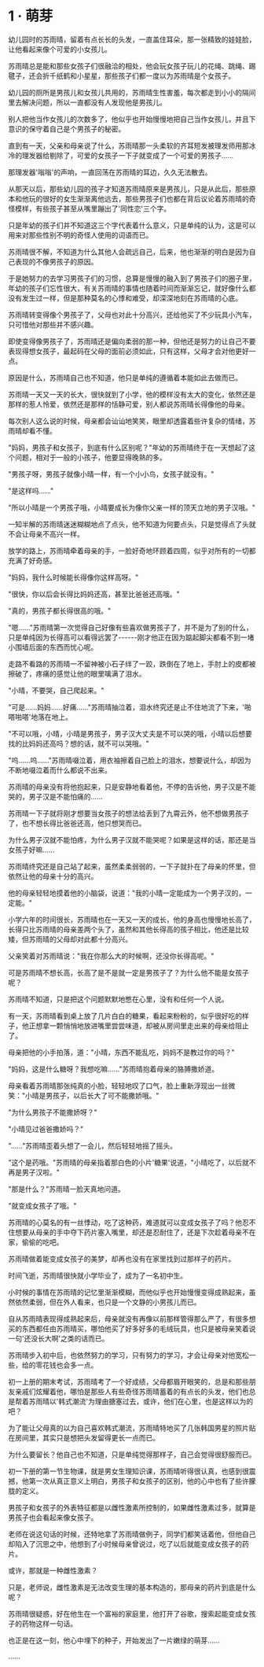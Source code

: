 <link rel="stylesheet" href="../styles/text.css" />
<h1>1 · 萌芽</h1>

幼儿园时的苏雨晴，留着有点长长的头发，一直盖住耳朵，那一张精致的娃娃脸，让他看起来像个可爱的小女孩儿。

苏雨晴总是能和那些女孩子们很融洽的相处，他会玩女孩子玩儿的花绳、跳绳、踢毽子，还会折千纸鹤和小星星，那些孩子们都一度以为苏雨晴是个女孩子。

幼儿园的厕所是男孩儿和女孩儿共用的，苏雨晴生性害羞，每次都走到小小的隔间里去解决问题，所以一直都没有人发现他是男孩儿。

别人把他当作女孩儿的次数多了，他似乎也开始慢慢地把自己当作女孩儿，并且下意识的保守着自己是个男孩子的秘密。

直到有一天，父亲和母亲说了什么，苏雨晴那一头柔软的齐耳短发被理发师用那冰冷的理发器给剔除了，可爱的女孩子一下子就变成了一个可爱的男孩子......

那理发器'嗡嗡'的声响，一直回荡在苏雨晴的耳边，久久无法散去。

从那天以后，那些幼儿园的孩子才知道苏雨晴原来是男孩儿，只是从此后，那些原本和他玩的很好的女生渐渐离他远去，那些男孩子们也都在背后议论着苏雨晴的奇怪模样，有些孩子甚至从嘴里蹦出了'同性恋'三个字。

只是年幼的孩子们并不知道这三个字代表着什么意义，只是单纯的认为，这是可以用来对那些性别不明的奇怪人使用的词语而已。

苏雨晴很不解，不知道为什么其他人会疏远自己，后来，他也渐渐的明白是因为自己表现的不像男孩子的原因。

于是她努力的去学习男孩子们的习惯，总算是慢慢的融入到了男孩子们的圈子里，年幼的孩子们忘性很大，有关苏雨晴的事情也随着时间而渐渐忘记，就好像什么都没有发生过一样，但是那种莫名的心悸和难受，却深深地刻在苏雨晴的心底。

苏雨晴转变得像个男孩子了，父母也对此十分高兴，还给他买了不少玩具小汽车，只可惜他对那些并不感兴趣。

即使变得像男孩子了，苏雨晴还是偏向柔弱的那一种，但他还是努力的让自己不要表现得想女孩子，最起码在父母的面前必须如此，只有这样，父母才会对他更好一点。

原因是什么，苏雨晴自己也不知道，他只是单纯的遵循着本能如此去做而已。

苏雨晴一天又一天的长大，很快就到了小学，他的模样没有太大的变化，依然还是那样的惹人怜爱，依然还是那样的恬静可爱，别人都说苏雨晴长得像他的母亲。

每次别人这么说的时候，母亲都会讪讪地笑笑，眼里却透露着些许复杂的情绪，苏雨晴却看不懂。

"妈妈，男孩子和女孩子，到底有什么区别呢？"年幼的苏雨晴终于在一天想起了这个问题，相对于一般的小孩子，他要显得晚熟的多。

"男孩子呀，男孩子就像小晴一样，有一个小小鸟，女孩子就没有。"

"是这样吗......"

"所以小晴是一个男孩子哦，小晴要成长为像你父亲一样的顶天立地的男子汉哦。"

一知半解的苏雨晴迷迷糊糊地点了点头，他不知道为何要点头，只是觉得点了头就不会让母亲不高兴一样。

放学的路上，苏雨晴牵着母亲的手，一脸好奇地环顾着四周，似乎对所有的一切都充满了好奇感。

"妈妈，我什么时候能长得像你这样高呀。"

"很快，你以后会长得比妈妈还高，甚至比爸爸还高哦。"

"真的，男孩子都长得很高的哦。"

"嗯......"苏雨晴第一次觉得自己好像有些喜欢做男孩子了，并不是为了别的什么，只是单纯因为长得高可以看得远罢了------刚才他正在因为踮起脚尖都看不到一堵小围墙后面的东西而忧心呢。

走路不看路的苏雨晴一不留神被小石子绊了一跤，跌倒在了地上，手肘上的皮都被擦破了，疼痛的感觉让他的眼里噙满了泪水。

"小晴，不要哭，自己爬起来。"

"可是......妈妈......好痛......"苏雨晴抽泣着，泪水终究还是止不住地流了下来，'啪嗒啪嗒'地落在地上。

"不可以哦，小晴，小晴是男孩子，男子汉大丈夫是不可以哭的哦，小晴以后想要找的比妈妈还高吗？想的话，就不可以哭哦。"

"呜......呜......"苏雨晴啜泣着，用衣袖擦着自己脸上的泪水，想要说什么，却因为不断地啜泣着而什么都说不出来。

苏雨晴的母亲没有将他抱起来，只是安静地看着他，不停的告诉他，男子汉是不能哭的，男子汉是不能怕痛的......

苏雨晴一下子就将刚才想要当女孩子的想法给丢到了九霄云外，他不想做男孩子了，也不想长得比爸爸还高，他只想哭而已。

为什么男子汉就不能怕疼，为什么男子汉就不能哭呢？如果是这样的话，那还是当女孩子好嘛......

苏雨晴终究还是自己站了起来，虽然柔柔弱弱的，一下子就扑在了母亲的怀里，但依然让他的母亲十分的高兴。

他的母亲轻轻地摸着他的小脑袋，说道："我的小晴一定能成为一个男子汉的，一定能。"

小学六年的时间很长，苏雨晴也在一天又一天的成长，他的身高也慢慢地长高了，长得只比苏雨晴的母亲差两个头了，虽然和其他长得高的孩子相比，他还是比较矮，但苏雨晴的父母却对此都十分高兴。

父亲笑着对苏雨晴说："我在你那么大的时候啊，还没你长得高呢。"

可是苏雨晴不想长高，长高了是不是就一定是男孩子了？为什么他不能是女孩子呢？

苏雨晴不知道，只是把这个问题默默地憋在心里，没有和任何一个人说。

有一天，苏雨晴看到桌上放了几片白白的糖果，看起来粉粉的，似乎很好吃的样子，他正想拿一颗悄悄地放进嘴里尝尝味道，却被从房间里走出来的母亲给阻止了。

母亲把他的小手拍落，道："小晴，东西不能乱吃，妈妈不是教过你的吗？"

"妈妈，这是什么糖呀？我想吃嘛......"苏雨晴抱着母亲的胳膊撒娇道。

母亲看着苏雨晴那张纯真的小脸，轻轻地叹了口气，脸上重新浮现出一丝微笑："小晴是男孩子，以后长大了可不能撒娇哦。"

"为什么男孩子不能撒娇呀？"

"小晴见过爸爸撒娇吗？"

"......"苏雨晴歪着头想了一会儿，然后轻轻地摇了摇头。

"这个是药哦。"苏雨晴的母亲指着那白色的小片'糖果'说道，"小晴吃了，以后就不再是男子汉啦。"

"那是什么？"苏雨晴一脸天真地问道。

"就变成女孩子了哦。"

苏雨晴的心莫名的有一丝悸动，吃了这种药，难道就可以变成女孩子了吗？他忍不住想要从母亲的手中夺下药片塞入嘴里，却还是忍耐住了，还是下次趁着母亲不在家，偷偷的吃吧。

苏雨晴做着能变成女孩子的美梦，却再也没有在家里找到过那样子的药片。

时间飞逝，苏雨晴很快就小学毕业了，成为了一名初中生。

小时候的事情在苏雨晴的记忆里渐渐模糊，而他似乎也开始慢慢变得成熟起来，虽然依然柔弱，但在外人看来，也只是一个文静的小男孩儿而已。

自从苏雨晴表现得成熟起来后，母亲就没有再像以前那样管得那么严了，有很多想买的东西都任由苏雨晴买，哪怕他买了好多好多的毛绒玩具，也只是被母亲笑着说一句'还没长大啊'之类的话而已。

苏雨晴步入初中后，也依然努力的学习，只有努力的学习，才会让母亲对他宽松一些，给的零花钱也会多一点。

初一上册的期末考试，苏雨晴考了一个好成绩，父母都眉开眼笑的，总是和那些朋友亲戚们炫耀着他，哪怕是那些人有些奇怪苏雨晴蓄着的有点长的头发，他们也总是帮着苏雨晴以'韩式潮流'为理由搪塞过去，或许，他们在心里，也是这样以为的吧？

为了能让父母真的以为自己喜欢韩式潮流，苏雨晴特地买了几张韩国男星的照片贴在房间里，其实只是想把头发留得更长一点而已。

为什么要留长？他自己也不知道，只是单纯觉得那样子，自己会觉得很舒服而已。

初一下册的第一节生物课，就是男女生理知识课，苏雨晴听得很认真，也感到很震撼，他第一次从真正意义上明白，男孩子和女孩子的区别，他的心中也有了些许朦胧的定义。

男孩子和女孩子的外表特征都是以雌性激素所控制的，如果雌性激素过多，就算是男孩子也会看起来像女孩子。

老师在说这句话的时候，还特地拿了苏雨晴做例子，同学们都笑话着他，但他自己却陷入了沉思之中，他想到了小时候母亲曾说过，吃了以后就能变成女孩子的药片。

或许，那就是一种雌性激素？

只是，老师说，雌性激素是无法改变生理的基本构造的，那母亲的药片到底是什么呢？

苏雨晴很疑惑，好在他生在一个富裕的家庭里，他打开了谷歌，搜索起能变成女孩子的药物这样一句话。

也正是在这一刻，他心中埋下的种子，开始发出了一片嫩绿的萌芽......

......
